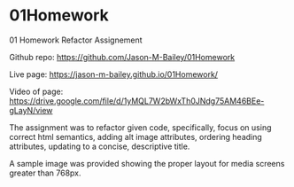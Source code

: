 # 01Homework
01 Homework Refactor Assignement

Github repo: https://github.com/Jason-M-Bailey/01Homework

Live page: https://jason-m-bailey.github.io/01Homework/

Video of page: https://drive.google.com/file/d/1yMQL7W2bWxTh0JNdg75AM46BEe-gLayN/view

The assignment was to refactor given code, specifically, focus on using correct html semantics, adding alt image attributes, ordering heading attributes, updating to a concise, descriptive title. 

A sample image was provided showing the proper layout for media screens greater than 768px. 


